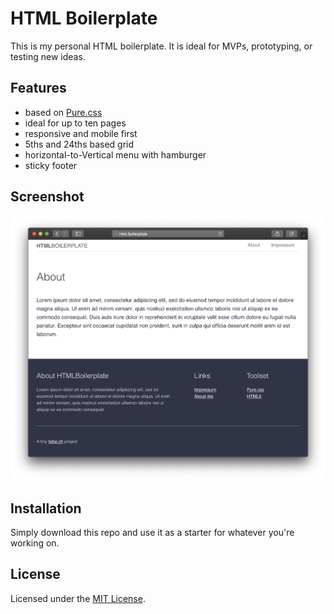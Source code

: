 # HTML Boilerplate

This is my personal HTML boilerplate.
It is ideal for MVPs, prototyping, or testing new ideas.

## Features

- based on [Pure.css](https://purecss.io)
- ideal for up to ten pages
- responsive and mobile first
- 5ths and 24ths based grid
- horizontal-to-Vertical menu with hamburger
- sticky footer

## Screenshot

![Screenshot](screenshot.png)

## Installation

Simply download this repo and use it as a starter for whatever you're working on.

## License

Licensed under the [MIT License](https://github.com/tbreuss/html-boilerplate/blob/master/LICENSE).
